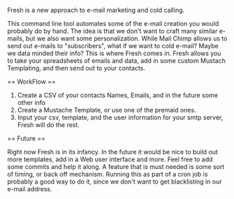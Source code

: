 Fresh is a new approach to e-mail marketing and cold calling.

This command line tool automates some of the e-mail creation you would probably do by hand. The idea is that
we don't want to craft many similar e-mails, but we also want some personalization. While Mail Chimp allows us to send out
e-mails to "subscribers", what if we want to cold e-mail? Maybe we data minded their info? This is where Fresh comes in. Fresh
allows you to take your spreadsheets of emails and data, add in some custom Mustach Templating, and then send out to your contacts.

== WorkFlow ==

1. Create a CSV of your contacts Names, Emails, and in the future some other info
2. Create a Mustache Template, or use one of the premaid ones.
3. Input your csv, template, and the user information for your smtp server, Fresh will do the rest.

== Future ==

Right now Fresh is in its infancy. In the future it would be nice to build out more templates, add in a Web user interface and more.
Feel free to add some commits and help it along. A feature that is must needed is some sort of timing, or back off mechanism. Running this as part of a cron job is probably a good way to do it, since we don't want to get blacklisting in our e-mail address.
